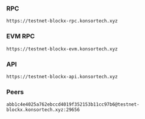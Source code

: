 ### RPC
```
https://testnet-blockx-rpc.konsortech.xyz
```

### EVM RPC
```
https://testnet-blockx-evm.konsortech.xyz
```

### API
```
https://testnet-blockx-api.konsortech.xyz
```

### Peers
```
abb1c4e4025a762ebccd4019f352153b11cc97b6@testnet-blockx.konsortech.xyz:29656
```
